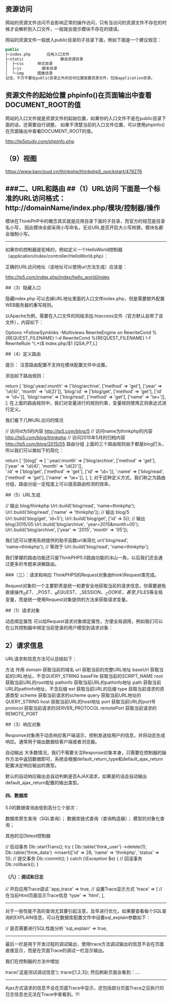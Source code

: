 ## 资源访问
网站的资源文件访问不会影响正常的操作访问，只有当访问的资源文件不存在的时候才会解析到入口文件，一般就会提示模块不存在的错误。

网站的资源文件一般放入public目录的子目录下面，例如下面是一个建议规范：
```php
public
├─index.php       应用入口文件
├─static				静态资源目录   
│  ├─css      样式目录
│  ├─js         脚本目录
│  └─img      图像目录
记住，千万不要在public目录之外的任何位置放置资源文件，包括application目录。
```

## 资源文件的起始位置  phpinfo()在页面输出中查看DOCUMENT_ROOT的值
网站的入口文件就是资源文件的起始位置，如果你的入口文件不是在public目录下面的话，还需要自行调整。
如果不清楚当前的入口文件位置，可以使用phpinfo()在页面输出中查看DOCUMENT_ROOT的值。

http://tp5study.com/phpinfo.php

## （9）视图
https://www.kancloud.cn/thinkphp/thinkphp5_quickstart/478276

###二、URL和路由
##（1）URL访问
下面是一个标准的URL访问格式：
http://domainName/index.php/模块/控制器/操作
---

模块在ThinkPHP中的概念其实就是应用目录下面的子目录，而官方的规范是目录名小写，
因此模块全部采用小写命名，无论URL是否开启大小写转换，模块名都会强制小写。

---
如果你的控制器是驼峰的，例如定义一个HelloWorld控制器（application/index/controller/HelloWorld.php）：

正确的URL访问地址（该地址可以使用url方法生成）应该是：

http://tp5.com/index.php/index/hello_world/index

##（3）隐藏入口

隐藏index.php
可以去掉URL地址里面的入口文件index.php，但是需要额外配置WEB服务器的重写规则。

以Apache为例，需要在入口文件的同级添加.htaccess文件（官方默认自带了该文件），内容如下：

<IfModule mod_rewrite.c>
Options +FollowSymlinks -Multiviews
RewriteEngine on
RewriteCond %{REQUEST_FILENAME} !-d
RewriteCond %{REQUEST_FILENAME} !-f
RewriteRule ^(.*)$ index.php/$1 [QSA,PT,L]
</IfModule>

##（4）定义路由

提示：
注意路由配置不支持在模块配置文件中设置。


添加如下路由规则：

return [
'blog/:year/:month' => ['blog/archive', ['method' => 'get'], ['year' => '\d{4}', 'month' => '\d{2}']],
'blog/:id'          => ['blog/get', ['method' => 'get'], ['id' => '\d+']],
'blog/:name'        => ['blog/read', ['method' => 'get'], ['name' => '\w+']],
];
在上面的路由规则中，我们对变量进行的规则约束，变量规则使用正则表达式进行定义。

我们看下几种URL访问的情况

// 访问id为5的内容
http://tp5.com/blog/5
// 访问name为thinkphp的内容
http://tp5.com/blog/thinkphp
// 访问2015年5月的归档内容
http://tp5.com/blog/2015/05
路由分组
上面的三个路由规则由于都是blog打头，所以我们可以做如下的简化：

return [
'[blog]' => [
':year/:month' => ['blog/archive', ['method' => 'get'], ['year' => '\d{4}', 'month' => '\d{2}']],    
':id'          => ['blog/get', ['method' => 'get'], ['id' => '\d+']],
':name'        => ['blog/read', ['method' => 'get'], ['name' => '\w+']],
],
];
对于这种定义方式，我们称之为路由分组，路由分组一定程度上可以提高路由检测的效率。


##（5）URL生成

// 输出 blog/thinkphp
Url::build('blog/read', 'name=thinkphp');
Url::build('blog/read', ['name' => 'thinkphp']);
// 输出 blog/5
Url::build('blog/get', 'id=5');
Url::build('blog/get', ['id' => 5]);
// 输出 blog/2015/05
Url::build('blog/archive', 'year=2015&month=05');
Url::build('blog/archive', ['year' => '2015', 'month' => '05']);

我们还可以使用系统提供的助手函数url来简化
url('blog/read', 'name=thinkphp');
// 等效于
Url::build('blog/read', 'name=thinkphp');

我们掌握的路由功能还只是ThinkPHP5.0路由功能的冰山一角，以后我们还会通过更多的专题来讲解路由。

###（三）：请求和响应
ThinkPHP5的Request对象由think\Request类完成。

Request对象的一个主要职责是统一和更安全地获取当前的请求信息，你需要避免直接操作$_GET、$_POST、$_REQUEST、$_SESSION、$_COOKIE，甚至$_FILES等全局变量，而是统一使用Request对象提供的方法来获取请求变量。

##（1）请求对象

动态绑定属性
可以给Request请求对象绑定属性，方便全局调用，例如我们可以在公共控制器中绑定当前登录的用户模型到请求对象：




##  2）请求信息

URL请求和信息方法可以总结如下：

方法	作用
domain	获取当前的域名
url	获取当前的完整URL地址
baseUrl	获取当前的URL地址，不含QUERY_STRING
baseFile	获取当前的SCRIPT_NAME
root	获取当前URL的root地址
pathinfo	获取当前URL的pathinfo地址
path	获取当前URL的pathinfo地址，不含后缀
ext	获取当前URL的后缀
type	获取当前请求的资源类型
scheme	获取当前请求的scheme
query	获取当前URL地址的QUERY_STRING
host	获取当前URL的host地址
port	获取当前URL的port号
protocol	获取当前请求的SERVER_PROTOCOL
remotePort	获取当前请求的REMOTE_PORT

##（3）响应对象

Response对象用于动态响应客户端请示，控制发送给用户的信息，并将动态生成响应。通常用于输出数据给客户端或者浏览器。

自动输出
大多数情况，我们不需要关注Response对象本身，只需要在控制器的操作方法中返回数据即可，系统会根据default_return_type和default_ajax_return配置决定响应输出的类型。

默认的自动响应输出会自动判断是否AJAX请求，如果是的话会自动输出default_ajax_return配置的输出类型。

####  四、数据库


5.0的数据查询由低到高分三个层次：

数据库原生查询（SQL查询）；
数据库链式查询（查询构造器）；
模型的对象化查询；

其他的见Dbtest控制器

// 启动事务
Db::startTrans();
try {
Db::table('think_user')
->delete(1);
Db::table('think_data')
->insert(['id' => 28, 'name' => 'thinkphp', 'status' => 1]);
// 提交事务
Db::commit();
} catch (\Exception $e) {
// 回滚事务
Db::rollback();
}


####  （八）：调试和日志

// 开启应用Trace调试
'app_trace' =>  true,
// 设置Trace显示方式
'trace'     =>  [
// 在当前Html页面显示Trace信息
'type'  =>  'html',
],

---

对于一些性能不高的查询尤其要引起注意，及早进行优化，如果要查看每个SQL查询的EXPLAIN信息，可以在数据库配置文件中设置sql_explain参数如下：

// 是否需要进行SQL性能分析
'sql_explain'    => true,

---


最后一栏是用于开发过程的调试输出，使用trace方法调试输出的信息不会在页面直接显示，而是在页面Trace的调试一栏显示输出。

我们在控制器的方法中增加

trace('这是测试调试信息');
trace([1,2,3]);
然后刷新页面会看到：....

---

Ajax方式请求的信息不会在页面Trace中显示，还包括部分页面Trace之后执行的日志信息也无法在Trace中查看到。!!!